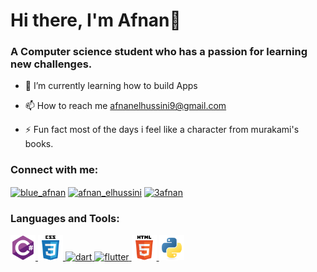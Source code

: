 


<h1 align="left"> Hi there, I'm Afnan👋</h1>
<h3 align="left">  A Computer science student who has a passion for learning new challenges.</h3>

- 🌱 I’m currently learning how to build Apps

- 📫 How to reach me afnanelhussini9@gmail.com
- ⚡️ Fun fact most of the days i feel like a character from murakami's books.

<h3 align="left">Connect with me:</h3>
<p align="left">
<a href="https://twitter.com/blue_afnan" target="blank"><img align="center" src="https://cdn.jsdelivr.net/npm/simple-icons@3.0.1/icons/twitter.svg" alt="blue_afnan" height="30" width="40" /></a>
<a href="https://linkedin.com/in/afnan_elhussini" target="blank"><img align="center" src="https://cdn.jsdelivr.net/npm/simple-icons@3.0.1/icons/linkedin.svg" alt="afnan_elhussini" height="30" width="40" /></a>
<a href="https://fb.com/3afnan" target="blank"><img align="center" src="https://cdn.jsdelivr.net/npm/simple-icons@3.0.1/icons/facebook.svg" alt="3afnan" height="30" width="40" /></a>
</p>

<h3 align="left">Languages and Tools:</h3>
<p align="left"> <a href="https://www.w3schools.com/cs/" target="_blank"> <img src="https://raw.githubusercontent.com/devicons/devicon/master/icons/csharp/csharp-original.svg" alt="csharp" width="40" height="40"/> </a> <a href="https://www.w3schools.com/css/" target="_blank"> <img src="https://raw.githubusercontent.com/devicons/devicon/master/icons/css3/css3-original-wordmark.svg" alt="css3" width="40" height="40"/> </a> <a href="https://dart.dev" target="_blank"> <img src="https://www.vectorlogo.zone/logos/dartlang/dartlang-icon.svg" alt="dart" width="40" height="40"/> </a> <a href="https://flutter.dev" target="_blank"> <img src="https://www.vectorlogo.zone/logos/flutterio/flutterio-icon.svg" alt="flutter" width="40" height="40"/> </a> <a href="https://www.w3.org/html/" target="_blank"> <img src="https://raw.githubusercontent.com/devicons/devicon/master/icons/html5/html5-original-wordmark.svg" alt="html5" width="40" height="40"/> </a> <a href="https://www.python.org" target="_blank"> <img src="https://raw.githubusercontent.com/devicons/devicon/master/icons/python/python-original.svg" alt="python" width="40" height="40"/> </a> </p>
